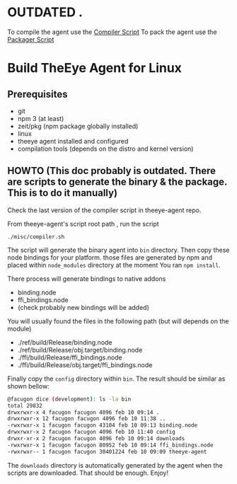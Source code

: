 
# OUTDATED .

To compile the agent use the [Compiler Script](https://github.com/interactar/theeye-agent/blob/master/misc/compiler.sh)
To pack the agent use the [Packager Script](https://github.com/interactar/theeye-agent/blob/master/misc/packager.sh)

# Build TheEye Agent for Linux

## Prerequisites

* git
* npm 3 (at least)
* zeit/pkg (npm package globally installed)
* linux
* theeye agent installed and configured
* compilation tools (depends on the distro and kernel version)

## HOWTO (This doc probably is outdated. There are scripts to generate the binary & the package. This is to do it manually)

Check the last version of the compiler script in theeye-agent repo.

From theeye-agent's script root path , run the script

`./misc/compiler.sh`

The script will generate the binary agent into `bin` directory.
Then copy these node bindings for your platform. those files are generated by npm and placed within `node_modules` directory
at the moment You ran `npm install`.

There process will generate bindings to native addons

* binding.node
* ffi_bindings.node
* (check probably new bindings will be added)

You will usually found the files in the following path (but will depends on the module)

* ./ref/build/Release/binding.node
* ./ref/build/Release/obj.target/binding.node
* ./ffi/build/Release/ffi_bindings.node
* ./ffi/build/Release/obj.target/ffi_bindings.node


Finally copy the `config` directory within `bin`. The result should be similar as shown bellow:

```bash
@facugon dice (development): ls -la bin
total 29832
drwxrwxr-x 4 facugon facugon 4096 feb 10 09:14 .
drwxrwxr-x 12 facugon facugon 4096 feb 10 11:38 ..
-rwxrwxr-x 1 facugon facugon 43104 feb 10 09:13 binding.node
drwxrwxr-x 2 facugon facugon 4096 feb 10 11:40 config
drwxr-xr-x 2 facugon facugon 4096 feb 10 09:14 downloads
-rwxrwxr-x 1 facugon facugon 80952 feb 10 09:14 ffi_bindings.node
-rwxrwxr-- 1 facugon facugon 30401224 feb 10 09:09 theeye-agent
```

The `downloads` directory is automatically generated by the agent when the scripts are downloaded.
That should be enough. Enjoy!
